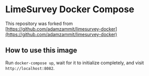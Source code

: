 LimeSurvey Docker Compose
==========

This repository was forked from [https://github.com/adamzammit/limesurvey-docker](https://github.com/adamzammit/limesurvey-docker)

## How to use this image

Run `docker-compose up`, wait for it to initialize completely, and visit `http://localhost:8082`.